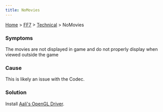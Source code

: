 ```yaml
---
title: NoMovies
---
```


[Home](../../Main_Page.md) > [FF7](../../FF7.md) > [Technical](../Technical.md) > NoMovies

### Symptoms

The movies are not displayed in game and do not properly display when viewed outside the game

### Cause

This is likely an issue with the Codec.

### Solution

Install [Aali's OpenGL Driver](http://forums.qhimm.com/index.php?topic=8306.0).
